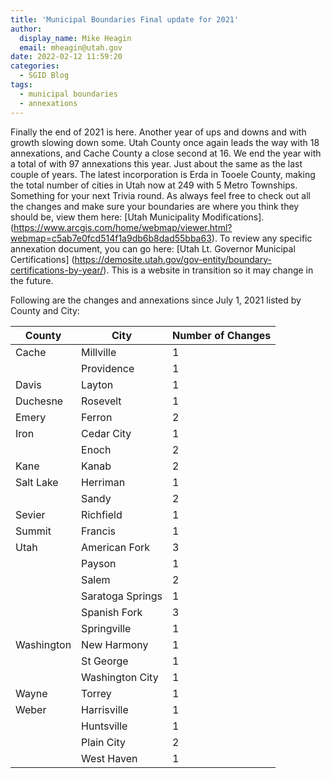 ```yaml
---
title: 'Municipal Boundaries Final update for 2021'
author:
  display_name: Mike Heagin
  email: mheagin@utah.gov
date: 2022-02-12 11:59:20
categories:
  - SGID Blog
tags:
  - municipal boundaries
  - annexations
---
```

Finally the end of 2021 is here. Another year of ups and downs and with growth slowing down some. Utah County once again leads the way with 18 annexations, and Cache County a close second at 16. We end the year with a total of with 97 annexations this year. Just about the same as the last couple of years.
The latest incorporation is Erda in Tooele County, making the total number of cities in Utah now at 249 with 5 Metro Townships. Something for your next Trivia round.
As always feel free to check out all the changes and make sure your boundaries are where you think they should be, view them here: [Utah Municipality Modifications].
(https://www.arcgis.com/home/webmap/viewer.html?webmap=c5ab7e0fcd514f1a9db6b8dad55bba63).
To review any specific annexation document, you can go here: [Utah Lt. Governor Municipal Certifications]  (https://demosite.utah.gov/gov-entity/boundary-certifications-by-year/).
This is a website in transition so it may change in the future.

Following are the changes and annexations since July 1, 2021 listed by County and City:

| County | City | Number of Changes |  
| --- | --- | --- |
| Cache | Millville | 1 |
| | Providence | 1 |
| Davis | Layton | 1 |
| Duchesne | Rosevelt | 1 |
| Emery | Ferron | 2 |
| Iron | Cedar City | 1 |
| | Enoch | 2 |
| Kane | Kanab  | 2 |
| Salt Lake | Herriman | 1 |
| | Sandy | 2 |
| Sevier | Richfield | 1 |
| Summit | Francis | 1 |
| Utah | American Fork | 3 |
| | Payson | 1 |
| | Salem | 2 |
| | Saratoga Springs | 1 |
| | Spanish Fork | 3 |
| | Springville  | 1 |
| Washington | New Harmony | 1 |
| | St George | 1 |
| | Washington City | 1 |
| Wayne | Torrey | 1 |
| Weber | Harrisville  | 1 |
| | Huntsville | 1 |
| | Plain City | 2 |
| | West Haven  | 1 |

